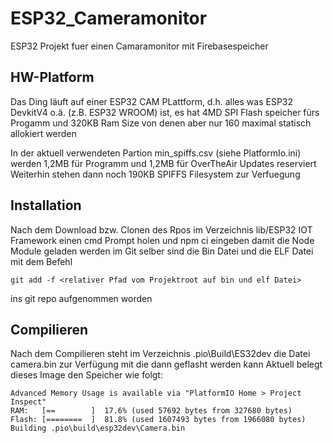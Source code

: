 # ESP32_Cameramonitor
ESP32 Projekt fuer einen Camaramonitor mit Firebasespeicher

## HW-Platform
Das Ding läuft auf einer ESP32 CAM  PLattform, d.h. alles was ESP32 DevkitV4 o.ä. (z.B. ESP32 WROOM)
ist, es hat 4MD SPI Flash speicher fürs Progamm und 320KB Ram Size von denen aber nur 160 maximal statisch allokiert werden

In der aktuell verwendeten Partion min_spiffs.csv (siehe PlatformIo.ini) werden 1,2MB für Programm und 1,2MB für OverTheAir Updates reserviert
Weiterhin stehen dann noch 190KB SPIFFS Filesystem zur Verfuegung

## Installation
Nach dem Download bzw. Clonen des Rpos im Verzeichnis lib/ESP32 IOT Framework
einen cmd Prompt holen und npm ci eingeben damit die Node Module geladen werden
im Git selber sind die Bin Datei und die ELF Datei mit dem Befehl
```
git add -f <relativer Pfad vom Projektroot auf bin und elf Datei>

```
ins git repo aufgenommen worden

## Compilieren
Nach dem Compilieren steht im Verzeichnis .pio\Build\ES32dev die Datei camera.bin 
zur Verfügung mit die dann geflasht werden kann
Aktuell belegt dieses Image den Speicher wie folgt:
```
Advanced Memory Usage is available via "PlatformIO Home > Project Inspect"
RAM:   [==        ]  17.6% (used 57692 bytes from 327680 bytes)
Flash: [========  ]  81.8% (used 1607493 bytes from 1966080 bytes)
Building .pio\build\esp32dev\Camera.bin
